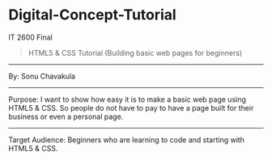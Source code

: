 # Digital-Concept-Tutorial
IT 2600 Final 

> HTML5 & CSS Tutorial (Building basic web pages for beginners)
___
By: Sonu Chavakula
___
Purpose: I want to show how easy it is to make a basic web page using HTML5 & CSS. So people do not have to pay to have a page built for their business or even a personal page. 
___
Target Audience: Beginners who are learning to code and starting with HTML5 & CSS. 

